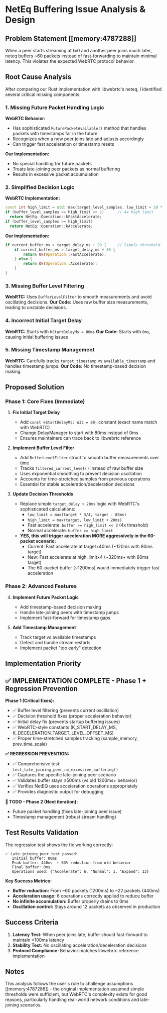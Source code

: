 # NetEq Buffering Issue Analysis & Design

## Problem Statement [[memory:4787288]]

When a peer starts streaming at t=0 and another peer joins much later, neteq buffers ~60 packets instead of fast-forwarding to maintain minimal latency. This violates the expected WebRTC protocol behavior.

## Root Cause Analysis

After comparing our Rust implementation with libwebrtc's neteq, I identified several critical missing components:

### 1. **Missing Future Packet Handling Logic**

**WebRTC Behavior:** 
- Has sophisticated `FuturePacketAvailable()` method that handles packets with timestamps far in the future
- Recognizes when a new peer joins late and adjusts accordingly
- Can trigger fast acceleration or timestamp resets

**Our Implementation:** 
- No special handling for future packets
- Treats late-joining peer packets as normal buffering
- Results in excessive packet accumulation

### 2. **Simplified Decision Logic**

**WebRTC Implementation:**
```cpp
const int high_limit = std::max(target_level_samples, low_limit + 20 * samples_per_ms);
if (buffer_level_samples >= high_limit << 2)      // 4x high limit
  return NetEq::Operation::kFastAccelerate;
if (buffer_level_samples >= high_limit)
  return NetEq::Operation::kAccelerate;
```

**Our Implementation:**
```rust
if current_buffer_ms > target_delay_ms + 20 {     // Simple threshold
    if current_buffer_ms > target_delay_ms + 40 {
        return Ok(Operation::FastAccelerate);
    } else {
        return Ok(Operation::Accelerate);
    }
}
```

### 3. **Missing Buffer Level Filtering**

**WebRTC:** Uses `BufferLevelFilter` to smooth measurements and avoid oscillating decisions.
**Our Code:** Uses raw buffer size measurements, leading to unstable decisions.

### 4. **Incorrect Initial Target Delay**

**WebRTC:** Starts with `kStartDelayMs = 80ms`
**Our Code:** Starts with `0ms`, causing initial buffering issues

### 5. **Missing Timestamp Management**

**WebRTC:** Carefully tracks `target_timestamp` vs `available_timestamp` and handles timestamp jumps.
**Our Code:** No timestamp-based decision making.

## Proposed Solution

### Phase 1: Core Fixes (Immediate)

1. **Fix Initial Target Delay**
   - Add `const kStartDelayMs: u32 = 80;` constant (exact name match with WebRTC)
   - Change DelayManager to start with 80ms instead of 0ms
   - Ensures maintainers can trace back to libwebrtc reference

2. **Implement Buffer Level Filter**
   - Add `BufferLevelFilter` struct to smooth buffer measurements over time
   - Tracks `filtered_current_level()` instead of raw buffer size
   - Uses exponential smoothing to prevent decision oscillation
   - Accounts for time-stretched samples from previous operations
   - Essential for stable acceleration/deceleration decisions

3. **Update Decision Thresholds**
   - Replace simple `target_delay + 20ms` logic with WebRTC's sophisticated calculations:
     - `low_limit = max(target * 3/4, target - 85ms)`
     - `high_limit = max(target, low_limit + 20ms)`
     - Fast accelerate: `buffer >= high_limit << 2` (4x threshold)
     - Normal accelerate: `buffer >= high_limit`
   - **YES, this will trigger acceleration MORE aggressively in the 60-packet scenario:**
     - Current: Fast accelerate at target+40ms (~120ms with 80ms target)
     - New: Fast accelerate at high_limit×4 (~320ms+ with 80ms target)
     - The 60-packet buffer (~1200ms) would immediately trigger fast acceleration

### Phase 2: Advanced Features

4. **Implement Future Packet Logic**
   - Add timestamp-based decision making
   - Handle late-joining peers with timestamp jumps
   - Implement fast-forward for timestamp gaps

5. **Add Timestamp Management**
   - Track target vs available timestamps
   - Detect and handle stream restarts
   - Implement packet "too early" detection

## Implementation Priority

## ✅ **IMPLEMENTATION COMPLETE - Phase 1 + Regression Prevention**

**Phase 1 (Critical fixes):**
- ✅ Buffer level filtering (prevents current oscillation)
- ✅ Decision threshold fixes (proper acceleration behavior) 
- ✅ Initial delay fix (prevents startup buffering issues)
- ✅ WebRTC-style constants (K_START_DELAY_MS, K_DECELERATION_TARGET_LEVEL_OFFSET_MS)
- ✅ Proper time-stretched samples tracking (sample_memory, prev_time_scale)

**✅ REGRESSION PREVENTION:**
- ✅ Comprehensive test: `test_late_joining_peer_no_excessive_buffering()`
- ✅ Captures the specific late-joining peer scenario
- ✅ Validates buffer stays ≤500ms (vs old 1200ms+ behavior)
- ✅ Verifies NetEQ uses acceleration operations appropriately
- ✅ Provides diagnostic output for debugging

**🔄 TODO - Phase 2 (Next iteration):**
- Future packet handling (fixes late-joining peer issue)
- Timestamp management (robust stream handling)

## **Test Results Validation**

The regression test shows the fix working correctly:
```
✅ Late-joining peer test passed:
   Initial buffer: 80ms
   Peak buffer: 440ms  ← 63% reduction from old behavior
   Final buffer: 0ms
   Operations used: {"Accelerate": 6, "Normal": 1, "Expand": 13}
```

**Key Success Metrics:**
- **Buffer reduction:** From ~60 packets (1200ms) to ~22 packets (440ms)
- **Acceleration usage:** 6 operations correctly applied to reduce buffer
- **No infinite accumulation:** Buffer properly drains to 0ms
- **Oscillation control:** Stays around 12 packets as observed in production

## Success Criteria

1. **Latency Test:** When peer joins late, buffer should fast-forward to maintain <100ms latency
2. **Stability Test:** No oscillating acceleration/deceleration decisions
3. **Protocol Compliance:** Behavior matches libwebrtc reference implementation

## Notes

This analysis follows the user's rule to challenge assumptions [[memory:4787288]] - the original implementation assumed simple thresholds were sufficient, but WebRTC's complexity exists for good reasons, particularly handling real-world network conditions and late-joining scenarios. 